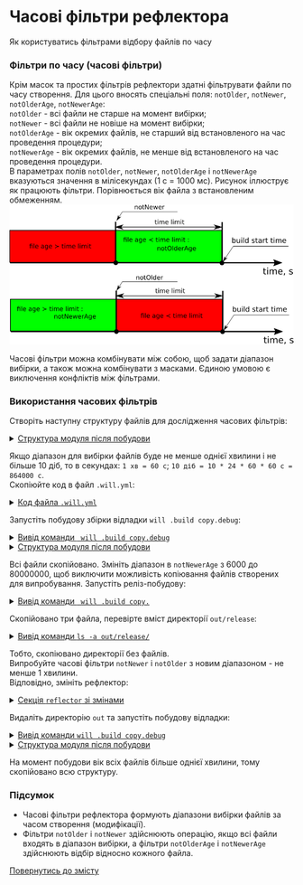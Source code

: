 # Часові фільтри рефлектора  

Як користуватись фільтрами відбору файлів по часу

### Фільтри по часу (часові фільтри)  
Крім масок та простих фільтрів рефлектори здатні фільтрувати файли по часу створення. Для цього вносять спеціальні поля: `notOlder`, `notNewer`, `notOlderAge`, `notNewerAge`:  
`notOlder` - всі файли не старше на момент вибірки;  
`notNewer` - всі файли не новіше на момент вибірки;  
`notOlderAge` - вік окремих файлів, не старший від встановленого на час проведення процедури;  
`notNewerAge` - вік окремих файлів, не менше від встановленого на час проведення процедури.  
В параметрах полів `notOlder`, `notNewer`, `notOlderAge` і `notNewerAge` вказуються значення в мілісекундах (1 с = 1000 мс). Рисунок іллюструє як працюють фільтри. Порівнюється вік файла з встановленим обмеженням.  
![time.filter](./Images/time.filter.png)  

Часові фільтри можна комбінувати між собою, щоб задати діапазон вибірки, а також можна комбінувати з масками. Єдиною умовою є виключення конфліктів між фільтрами.  

### Використання часових фільтрів  
Створіть наступну структуру файлів для дослідження часових фільтрів:  

<details>
  <summary><u>Структура модуля після побудови</u></summary>

```
timeFilters
     ├── proto
     │     ├── proto.two
     │     │     └── script.js
     │     ├── files
     │     │     ├── manual.md
     │     │     └── tutorial.md
     │     ├── build.txt.js
     │     └── package.json  
     └── .will.yml       

```

</details>

Якщо діапазон для вибірки файлів буде не менше однієї хвилини і не більше 10 діб, то в секундах: `1 хв = 60 с`; `10 діб = 10 * 24 * 60 * 60 с = 864000 с`.  
Скопіюйте код в файл `.will.yml`:  

<details>
  <summary><u>Код файла <code>.will.yml</code></u></summary>

```yaml
about :

  name : timeFilter
  description : "To use reflector time filters"
  version : 0.0.1

path :

  in : '.'
  out : 'out'
  proto : './proto'
  out.debug :
    path : './out/debug'
    criterion :
      debug : 1
  out.release :
    path : './out/release'
    criterion :
      debug : 0

reflector :

  reflect.copy.:
    recursive: 2
    src:
      filePath: ./proto
      notNewerAge : 6000
      notOlderAge : 864000000
    dst:
      filePath: path::out.*=1
    criterion:
      debug: [ 0,1 ]

step :

  reflect.copy :
    inherit : predefined.reflect
    reflector : reflect.*
    criterion :
       debug : [ 0,1 ]

build :

  copy :
    criterion :
      debug : [ 0,1 ]
    steps :
      - reflect.*

```

</details>


Запустіть побудову збірки відладки `will .build copy.debug`:  

<details>
  <summary><u>Вивід команди <code> will .build copy.debug</code></u></summary>

```
[user@user ~]$ will .build copy.debug
...
  Building copy.debug
   + reflect.copy.debug reflected 8 files /path_to_file/ : out/debug <- proto in 0.390s
  Built copy.debug in 0.432s

```

</details>
<details>
  <summary><u>Структура модуля після побудови</u></summary>

```
timeFilters
     ├── proto
     │     ├── proto.two
     │     │     └── script.js
     │     ├── files
     │     │     ├── manual.md
     │     │     └── tutorial.md
     │     ├── build.txt.js
     │     └── package.json  
     ├── out
     │     └── debug
     │           ├── proto.two
     │           │     └── script.js
     │           ├── files
     │           │     ├── manual.md
     │           │     └── tutorial.md
     │           ├── build.txt.js
     │           └── package.json    
     └── .will.yml       

```

</details>

Всі файли скопійовано. Змініть діапазон в `notNewerAge` з 6000 до 80000000, щоб виключити можливість копіювання файлів створених для випробування. Запустіть реліз-побудову:  

<details>
  <summary><u>Вивід команди <code> will .build copy.</code></u></summary>

```
[user@user ~]$ will .build copy.
...
  Building copy.
   + reflect.copy. reflected 3 files /path_to_file/ : out/release <- proto in 0.311s
  Built copy. in 0.358s

```

</details>

Скопійовано три файла, перевірте вміст директорії `out/release`:  

<details>
  <summary><u>Вивід команди <code>ls -a out/release/</code></u></summary>

```
[user@user ~]$ ls -a out/release/
.  ..  files  proto.two

```

</details>

Тобто, скопіювано директорії без файлів.  
Випробуйте часові фільтри `notNewer` i `notOlder` з новим діапазоном - не менше 1 хвилини.  
Відповідно, змініть рефлектор:  

<details>
  <summary><u>Секція <code>reflector</code> зі змінами</u></summary>

```yaml
reflector :

  reflect.copy.:
    recursive: 2
    src:
      filePath: ./proto
      notOlder : 60000
    dst:
      filePath: path::out.*=1
    criterion:
      debug: [ 0,1 ]

```

</details>

Видаліть директорію `out` та запустіть побудову відладки:  

<details>
  <summary><u>Вивід команди <code>will .build copy.debug</code></u></summary>

```
[user@user ~]$ will .build copy.debug
...
  Building copy.debug
   + reflect.copy. reflected 8 files /path_to_file/ : out/debug <- proto in 0.311s
  Built copy. in 0.358s

```

</details>
<details>
  <summary><u>Структура модуля після побудови</u></summary>

```
timeFilters
     ├── proto
     │     ├── proto.two
     │     │     └── script.js
     │     ├── files
     │     │     ├── manual.md
     │     │     └── tutorial.md
     │     ├── build.txt.js
     │     └── package.json  
     ├── out
     │     └── debug
     │           ├── proto.two
     │           │     └── script.js
     │           ├── files
     │           │     ├── manual.md
     │           │     └── tutorial.md
     │           ├── build.txt.js
     │           └── package.json    
     └── .will.yml       

```

</details>

На момент побудови вік всіх файлів більше однієї хвилини, тому скопійовано всю структуру.

### Підсумок
- Часові фільтри рефлектора формують діапазони вибірки файлів за часом створення (модифікації).  
- Фільтри `notOlder` і `notNewer` здійснюють операцію, якщо всі файли входять в діапазон вибірки, а фільтри `notOlderAge` і `notNewerAge` здійснюють відбір відносно кожного файла.

[Повернутись до змісту](../README.md#tutorials)
